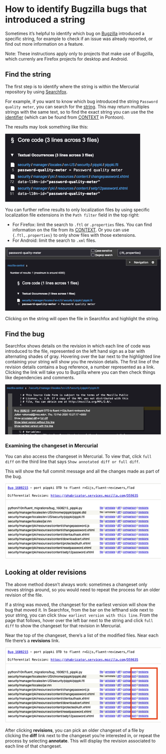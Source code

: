 # How to identify Bugzilla bugs that introduced a string

Sometimes it’s helpful to identify which bug on [Bugzilla](https://bugzilla.mozilla.org) introduced a specific string, for example to check if an issue was already reported, or find out more information on a feature.

Note: These instructions apply only to projects that make use of Bugzilla, which currenly are Firefox projects for desktop and Android.

## Find the string

The first step is to identify where the string is within the Mercurial repository by using [Searchfox](https://searchfox.org/).

For example, if you want to know which bug introduced the string `Password quality meter`, you can search for the [string](https://searchfox.org/mozilla-central/search?q=Password+quality+meter&path=&case=false&regexp=false). This may return multiples strings with the same text, so to find the exact string you can use the the [identifier](https://searchfox.org/mozilla-central/search?q=password-quality-meter&path=&case=false&regexp=false) (which can be found from [CONTEXT](../pontoon/workspace.md#context) in Pontoon).

The results may look something like this:

![Searchfox](../../assets/images/mercurial/searchfox.png)

You can further refine results to only localization files by using specific localization file extensions in the `Path filter` field in the top right:
* For Firefox: limit the search to `.ftl` or `.properties` files. You can find information on the file from its [CONTEXT](../pontoon/workspace.md#context). Or you can use `{.ftl,.properties}` to only show files with those extensions.
* For Android: limit the search to `.xml` files.

![Searchfox](../../assets/images/mercurial/searchfox-path.png)

Clicking on the string will open the file in Searchfox and highlight the string.

## Find the bug

Searchfox shows details on the revision in which each line of code was introduced to the file, represented on the left hand sign as a bar with alternating shades of gray. Hovering over the bar next to the highlighted line containing your string will show you the revision details. The first line of the revision details contains a bug reference, a number represented as a link. Clicking the link will take you to Bugzilla where you can then check things like dependencies and comments.

![Searchfox](../../assets/images/mercurial/searchfox-revision.png)

### Examining the changeset in Mercurial

You can also access the changeset in Mercurial. To view that, click `full diff` on the third line that says `Show annotated diff or full diff`.

This will show the full commit message and all the changes made as part of the bug.

![Changeset info](../../assets/images/mercurial/mercurial-changeset.png)

## Looking at older revisions

The above method doesn’t always work: sometimes a changeset only moves strings around, so you would need to repeat the process for an older revision of the file.

If a string was moved, the changeset for the earliest version will show the bug that moved it. In Searchfox, from the bar on the lefthand side next to your string, you can click `Show earliest version with this line`. From the page that follows, hover over the left bar next to the string and click `full diff` to show the changeset for that revision in Mercurial.

Near the top of the changeset, there’s a list of the modified files. Near each file there’s a **revisions** link.

![Changeset info](../../assets/images/mercurial/mercurial-changeset-revision.png)

After clicking **revisions**, you can pick an older changeset of a file by clicking the **diff** link next to the changeset you’re interested in, or repeat the process by selecting **annotate**. This will display the revision associated to each line of that changeset.
